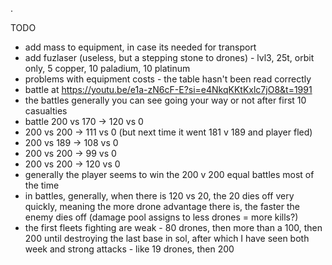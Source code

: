 .

TODO

- add mass to equipment, in case its needed for transport
- add fuzlaser (useless, but a stepping stone to drones) - lvl3, 25t, orbit only, 5 copper, 10 paladium, 10 platinum
- problems with equipment costs - the table hasn't been read correctly
- battle at https://youtu.be/e1a-zN6cF-E?si=e4NkqKKtKxlc7jO8&t=1991
- the battles generally you can see going your way or not after first 10 casualties 
- battle 200 vs 170 -> 120 vs 0
- 200 vs 200 -> 111 vs 0 (but next time it went 181 v 189 and player fled)
- 200 vs 189 -> 108 vs 0
- 200 vs 200 -> 99 vs 0
- 200 vs 200 -> 120 vs 0
- generally the player seems to win the 200 v 200 equal battles most of the time
- in battles, generally, when there is 120 vs 20, the 20 dies off very quickly, meaning the more drone advantage there is, the faster the enemy dies off (damage pool assigns to less drones = more kills?)
- the first fleets fighting are weak - 80 drones, then more than a 100, then 200 until destroying the last base in sol, after which I have seen both week and strong attacks - like 19 drones, then 200 